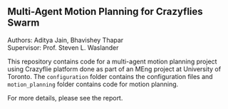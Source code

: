 ## Multi-Agent Motion Planning for Crazyflies Swarm

Authors: Aditya Jain, Bhavishey Thapar<br>
Supervisor: Prof. Steven L. Waslander

This repository contains code for a multi-agent motion planning project using Crazyflie platform done as part of an MEng project at University of Toronto. The `configuration` folder contains the configuration files and `motion_planning` folder contains code for motion planning.


For more details, please see the report.
